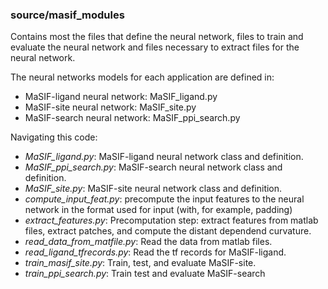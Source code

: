 ### source/masif_modules

Contains most the files that define the neural network, files to train and evaluate the neural network
and files necessary to extract files for the neural network.

The neural networks models for each application are defined in: 
- MaSIF-ligand neural network: MaSIF_ligand.py 
- MaSIF-site neural network: MaSIF_site.py 
- MaSIF-search neural network: MaSIF_ppi_search.py 

Navigating this code: 

+ *MaSIF_ligand.py*: MaSIF-ligand neural network class and definition.
+ *MaSIF_ppi_search.py*: MaSIF-search neural network class and definition.
+ *MaSIF_site.py*: MaSIF-site neural network class and definition.
+ *compute_input_feat.py*: precompute the input features to the neural network in the format used for input (with, for example, padding)
+ *extract_features.py*: Precomputation step: extract features from matlab files, extract patches, and compute the distant dependend curvature.
+ *read_data_from_matfile.py*: Read the data from matlab files. 
+ *read_ligand_tfrecords.py*: Read the tf records for MaSIF-ligand.
+ *train_masif_site.py*: Train, test, and evaluate MaSIF-site.
+ *train_ppi_search.py*: Train test and evaluate MaSIF-search
